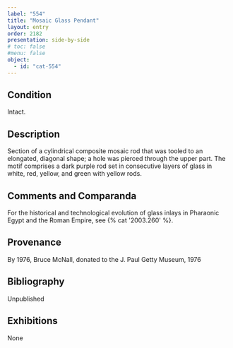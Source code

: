 ```yaml
---
label: "554"
title: "Mosaic Glass Pendant"
layout: entry
order: 2182
presentation: side-by-side
# toc: false
#menu: false 
object:
  - id: "cat-554"
---
```


## Condition

Intact.

## Description

Section of a cylindrical composite mosaic rod that was tooled to an elongated, diagonal shape; a hole was pierced through the upper part. The motif comprises a dark purple rod set in consecutive layers of glass in white, red, yellow, and green with yellow rods.

## Comments and Comparanda

For the historical and technological evolution of glass inlays in Pharaonic Egypt and the Roman Empire, see {% cat '2003.260' %}.

## Provenance

By 1976, Bruce McNall, donated to the J. Paul Getty Museum, 1976

## Bibliography

Unpublished

## Exhibitions

None